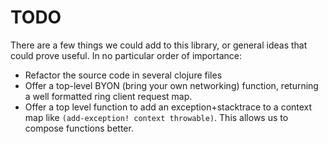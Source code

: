 # TODO

There are a few things we could add to this library, or general ideas that could
prove useful.
In no particular order of importance:

- Refactor the source code in several clojure files
- Offer a top-level BYON (bring your own networking) function, returning a well
  formatted ring client request map.
- Offer a top level function to add an exception+stacktrace to a context map
  like `(add-exception! context throwable)`. This allows us to compose functions
  better.
